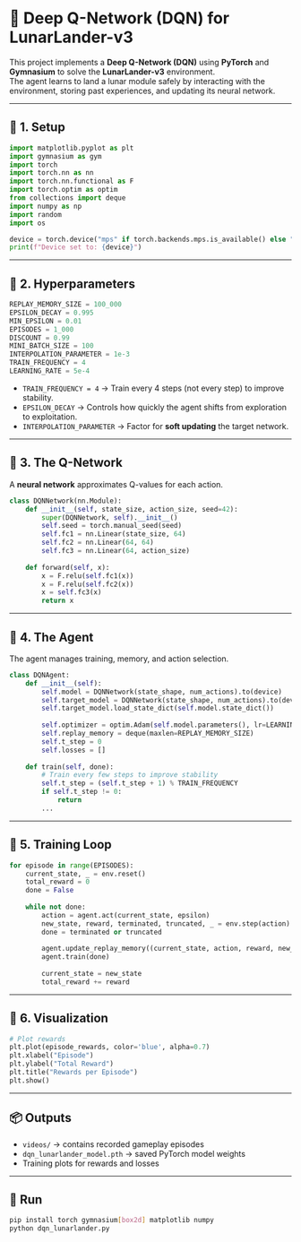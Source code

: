 
# 🚀 Deep Q-Network (DQN) for LunarLander-v3

This project implements a **Deep Q-Network (DQN)** using **PyTorch** and **Gymnasium** to solve the **LunarLander-v3** environment.  
The agent learns to land a lunar module safely by interacting with the environment, storing past experiences, and updating its neural network.

---

## 📌 1. Setup

```python
import matplotlib.pyplot as plt
import gymnasium as gym
import torch
import torch.nn as nn
import torch.nn.functional as F
import torch.optim as optim
from collections import deque
import numpy as np
import random
import os

device = torch.device("mps" if torch.backends.mps.is_available() else "cpu")
print(f"Device set to: {device}")
```

---

## 📌 2. Hyperparameters

```python
REPLAY_MEMORY_SIZE = 100_000
EPSILON_DECAY = 0.995
MIN_EPSILON = 0.01
EPISODES = 1_000
DISCOUNT = 0.99
MINI_BATCH_SIZE = 100
INTERPOLATION_PARAMETER = 1e-3  
TRAIN_FREQUENCY = 4  
LEARNING_RATE = 5e-4  
```

- `TRAIN_FREQUENCY = 4` → Train every 4 steps (not every step) to improve stability.  
- `EPSILON_DECAY` → Controls how quickly the agent shifts from exploration to exploitation.  
- `INTERPOLATION_PARAMETER` → Factor for **soft updating** the target network.  

---

## 📌 3. The Q-Network

A **neural network** approximates Q-values for each action.  

```python
class DQNNetwork(nn.Module):
    def __init__(self, state_size, action_size, seed=42):
        super(DQNNetwork, self).__init__()
        self.seed = torch.manual_seed(seed)
        self.fc1 = nn.Linear(state_size, 64)
        self.fc2 = nn.Linear(64, 64)
        self.fc3 = nn.Linear(64, action_size)
        
    def forward(self, x):
        x = F.relu(self.fc1(x))
        x = F.relu(self.fc2(x))
        x = self.fc3(x)
        return x
```

---

## 📌 4. The Agent

The agent manages training, memory, and action selection.  

```python
class DQNAgent:
    def __init__(self):
        self.model = DQNNetwork(state_shape, num_actions).to(device)
        self.target_model = DQNNetwork(state_shape, num_actions).to(device)
        self.target_model.load_state_dict(self.model.state_dict())
        
        self.optimizer = optim.Adam(self.model.parameters(), lr=LEARNING_RATE)
        self.replay_memory = deque(maxlen=REPLAY_MEMORY_SIZE)
        self.t_step = 0
        self.losses = []
    
    def train(self, done):
        # Train every few steps to improve stability
        self.t_step = (self.t_step + 1) % TRAIN_FREQUENCY
        if self.t_step != 0:
            return
        ...
```

---

## 📌 5. Training Loop

```python
for episode in range(EPISODES):
    current_state, _ = env.reset()
    total_reward = 0
    done = False
    
    while not done:
        action = agent.act(current_state, epsilon)
        new_state, reward, terminated, truncated, _ = env.step(action)
        done = terminated or truncated
        
        agent.update_replay_memory((current_state, action, reward, new_state, done))
        agent.train(done)
        
        current_state = new_state
        total_reward += reward
```

---

## 📌 6. Visualization

```python
# Plot rewards
plt.plot(episode_rewards, color='blue', alpha=0.7)
plt.xlabel("Episode")
plt.ylabel("Total Reward")
plt.title("Rewards per Episode")
plt.show()
```

---

## 📦 Outputs

- `videos/` → contains recorded gameplay episodes  
- `dqn_lunarlander_model.pth` → saved PyTorch model weights  
- Training plots for rewards and losses  

---

## 🚀 Run

```bash
pip install torch gymnasium[box2d] matplotlib numpy
python dqn_lunarlander.py
```
